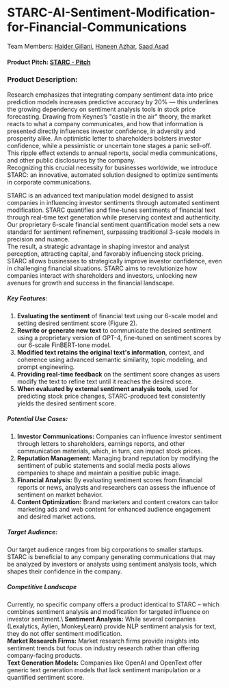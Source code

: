 # STARC-AI-Sentiment-Modification-for-Financial-Communications

Team Members: [Haider Gillani](https://www.linkedin.com/in/haider-gillani-b87b90210/),  [Haneen Azhar](http://www.linkedin.com/in/haneenazhar),  [Saad Asad](https://www.linkedin.com/in/muhammad-saad-asad-836b82216)

#### Product Pitch: [STARC - Pitch](https://drive.google.com/file/d/1b2F3Az6OQGGCNDo41ckHrLp8TdaEe77Y/view?usp=sharing)

### Product Description:  

Research emphasizes that integrating company sentiment data into price prediction models increases predictive accuracy by 20% –– this underlines the growing dependency on sentiment analysis tools in stock price forecasting. Drawing from Keynes’s "castle in the air" theory, the market reacts to what a company communicates, and how that information is presented directly influences investor confidence, in adversity and prosperity alike. An optimistic letter to shareholders bolsters investor confidence, while a pessimistic or uncertain tone stages a panic sell-off. This ripple effect extends to annual reports, social media communications, and other public disclosures by the company. \
Recognizing this crucial necessity for businesses worldwide, we introduce STARC: an innovative, automated solution designed to optimize sentiments in corporate communications.

STARC is an advanced text manipulation model designed to assist companies in influencing investor sentiments through automated sentiment modification. 
STARC quantifies and fine-tunes sentiments of financial text through real-time text generation while preserving context and authenticity. Our proprietary 6-scale financial sentiment quantification model sets a new standard for sentiment refinement, surpassing traditional 3-scale models in precision and nuance. \
The result, a strategic advantage in shaping investor and analyst perception, attracting capital, and favorably influencing stock pricing. STARC allows businesses to strategically improve investor confidence, even in challenging financial situations. STARC aims to revolutionize how companies interact with shareholders and investors, unlocking new avenues for growth and success in the financial landscape.



##### Key Features:
1. **Evaluating the sentiment** of financial text using our 6-scale model and setting desired sentiment score (Figure 2). 
2. **Rewrite or generate new text** to communicate the desired sentiment using a proprietary version of GPT-4, fine-tuned on sentiment scores by our 6-scale FinBERT-tone model. 
3. **Modified text retains the original text's information**, context, and coherence using advanced semantic similarity, topic modeling, and prompt engineering.
4. **Providing real-time feedback** on the sentiment score changes as users modify the text to refine text until it reaches the desired score.
5. **When evaluated by external sentiment analysis tools**, used for predicting stock price changes, STARC-produced text consistently yields the desired sentiment score.

##### Potential Use Cases:
1. **Investor Communications:** Companies can influence investor sentiment through letters to shareholders, earnings reports, and other communication materials, which, in turn, can impact stock prices.
2. **Reputation Management:** Managing brand reputation by modifying the sentiment of public statements and social media posts allows companies to shape and maintain a positive public image.
3. **Financial Analysis:** By evaluating sentiment scores from financial reports or news, analysts and researchers can assess the influence of sentiment on market behavior.
4. **Content Optimization:** Brand marketers and content creators can tailor marketing ads and web content for enhanced audience engagement and desired market actions.

##### Target Audience:
Our target audience ranges from big corporations to smaller startups. STARC is beneficial to any company generating communications that may be analyzed by investors or analysts using sentiment analysis tools, which shapes their confidence in the company. 

##### Competitive Landscape
Currently, no specific company offers a product identical to STARC – which combines sentiment analysis and modification for targeted influence on investor sentiment.\ 
**Sentiment Analysis:** While several companies (Lexalytics, Aylien, MonkeyLearn) provide NLP sentiment analysis for text, they do not offer sentiment modification.\
**Market Research Firms:** Market research firms provide insights into sentiment trends but focus on industry research rather than offering company-facing products.\
**Text Generation Models:** Companies like OpenAI and OpenText offer generic text generation models that lack sentiment manipulation or a quantified sentiment score.
